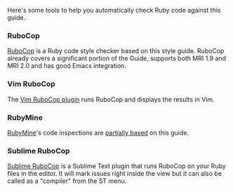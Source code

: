 Here's some tools to help you automatically check Ruby code against
this guide.

### RuboCop

[RuboCop](https://github.com/bbatsov/rubocop) is a Ruby code style
checker based on this style guide. RuboCop already covers a
significant portion of the Guide, supports both MRI 1.9 and MRI 2.0
and has good Emacs integration.

### Vim RuboCop
The [Vim RuboCop plugin](https://github.com/ngmy/vim-rubocop) runs RuboCop and displays the results in Vim.

### RubyMine

[RubyMine](http://www.jetbrains.com/ruby/)'s code inspections are
[partially based](http://confluence.jetbrains.com/display/RUBYDEV/RubyMine+Inspections)
on this guide.
 
### Sublime RuboCop
[Sublime RuboCop](https://github.com/pderichs/sublime_rubocop) is a Sublime Text plugin that runs RuboCop on your Ruby files in the
editor. It will mark issues right inside the view but it can also be
called as a "compiler" from the ST menu.


